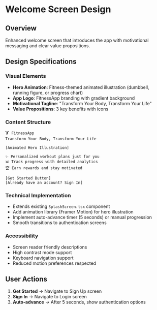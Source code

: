 # Welcome Screen Design

## Overview
Enhanced welcome screen that introduces the app with motivational messaging and clear value propositions.

## Design Specifications

### Visual Elements
- **Hero Animation**: Fitness-themed animated illustration (dumbbell, running figure, or progress chart)
- **App Logo**: FitnessApp branding with gradient background
- **Motivational Tagline**: "Transform Your Body, Transform Your Life"
- **Value Propositions**: 3 key benefits with icons

### Content Structure
```
🏋️ FitnessApp
Transform Your Body, Transform Your Life

[Animated Hero Illustration]

✨ Personalized workout plans just for you
📊 Track progress with detailed analytics  
🏆 Earn rewards and stay motivated

[Get Started Button]
[Already have an account? Sign In]
```

### Technical Implementation
- Extends existing `SplashScreen.tsx` component
- Add animation library (Framer Motion) for hero illustration
- Implement auto-advance timer (5 seconds) or manual progression
- Smooth transitions to authentication screens

### Accessibility
- Screen reader friendly descriptions
- High contrast mode support
- Keyboard navigation support
- Reduced motion preferences respected

## User Actions
1. **Get Started** → Navigate to Sign Up screen
2. **Sign In** → Navigate to Login screen  
3. **Auto-advance** → After 5 seconds, show authentication options
